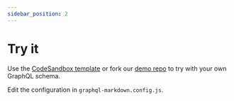 ```yaml
---
sidebar_position: 2
---
```


# Try it

Use the [CodeSandbox template](https://codesandbox.io/s/github/graphql-markdown/demo/tree/main?file=/graphql-markdown.config.js) or fork our [demo repo](https://github.com/graphql-markdown/demo) to try with your own GraphQL schema.

Edit the configuration in `graphql-markdown.config.js`.
